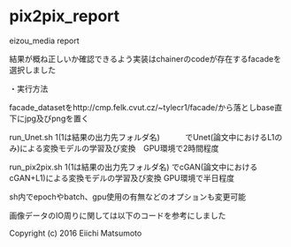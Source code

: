 # pix2pix_report
eizou_media report

結果が概ね正しいか確認できるよう実装はchainerのcodeが存在するfacadeを選択しました

・実行方法

facade_datasetをhttp://cmp.felk.cvut.cz/~tylecr1/facade/から落としbase直下にjpg及びpngを置く

run_Unet.sh $1 ($1は結果の出力先フォルダ名) 　　　でUnet(論文中におけるL1のみ)による変換モデルの学習及び変換　GPU環境で2時間程度

run_pix2pix.sh $1 ($1は結果の出力先フォルダ名) でcGAN(論文中におけるcGAN+L1)による変換モデルの学習及び変換 GPU環境で半日程度

sh内でepochやbatch、gpu使用の有無などのオプションも変更可能


画像データのIO周りに関しては以下のコードを参考にしました

Copyright (c) 2016 Eiichi Matsumoto

